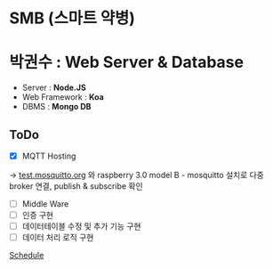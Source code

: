 # SMB (스마트 약병)

# 박권수 : Web Server & Database

- Server : **Node.JS**
- Web Framework : **Koa**
- DBMS : **Mongo DB**

## ToDo

- [x]  MQTT Hosting

→ [test.mosquitto.org](http://test.mosquitto.org) 와 raspberry 3.0 model B - mosquitto 설치로 다중 broker 연결, publish & subscribe 확인

- [ ]  Middle Ware
- [ ]  인증 구현
- [ ]  데이터테이블 수정 및 추가 기능 구현
- [ ]  데이터 처리 로직 구현

[Schedule](https://www.notion.so/cdcc6627a8344c8da56ffb3856bfc1b9)